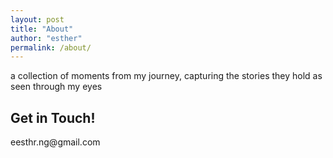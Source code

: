 ```yaml
---
layout: post
title: "About"
author: "esther"
permalink: /about/
---
```



a collection of moments from my journey, capturing the stories they hold as seen through my eyes

## Get in Touch!

<div>
    eesthr.ng@gmail.com    
</div>
